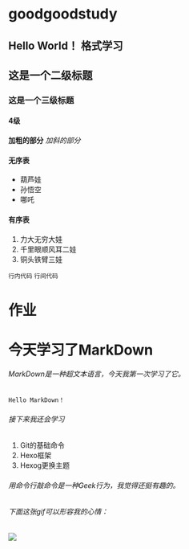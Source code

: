 # goodgoodstudy
## Hello World！  格式学习

## 这是一个二级标题
### 这是一个三级标题
#### 4级

**加粗的部分**    *加斜的部分*


#### 无序表
* 葫芦娃
* 孙悟空
* 哪吒

#### 有序表
1. 力大无穷大娃
1. 千里眼顺风耳二娃
1. 铜头铁臂三娃

`行内代码`
```行间代码```

# 作业
# 今天学习了MarkDown
###### MarkDown是一种超文本语言，今天我第一次学习了它。
`Hello MarkDown！`
###### 接下来我还会学习
1. Git的基础命令
1. Hexo框架
1. Hexog更换主题

###### 用命令行敲命令是一种Geek行为，我觉得还挺有趣的。
###### 下面这张gif可以形容我的心情：
![](https://qgt-style.oss-cn-hangzhou.aliyuncs.com/newcoursep4/g1/g1-2-2/tenor.gif)
